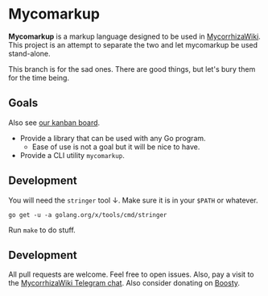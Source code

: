 # Mycomarkup
**Mycomarkup** is a markup language designed to be used in [MycorrhizaWiki](https://mycorrhiza.lesarbr.es). This project is an attempt to separate the two and let mycomarkup be used stand-alone.

This branch is for the sad ones. There are good things, but let's bury them for the time being.

## Goals
Also see [our kanban board](https://github.com/bouncepaw/mycomarkup/projects/1).

* Provide a library that can be used with any Go program.
  * Ease of use is not a goal but it will be nice to have.
* Provide a CLI utility `mycomarkup`.

## Development
You will need the `stringer` tool ↓. Make sure it is in your `$PATH` or whatever.
```
go get -u -a golang.org/x/tools/cmd/stringer
```

Run `make` to do stuff.

## Development
All pull requests are welcome. Feel free to open issues. Also, pay a visit to the [MycorrhizaWiki Telegram chat](https://t.me/mycorrhizadev). Also consider donating on [Boosty](https://boosty.to/bouncepaw).
